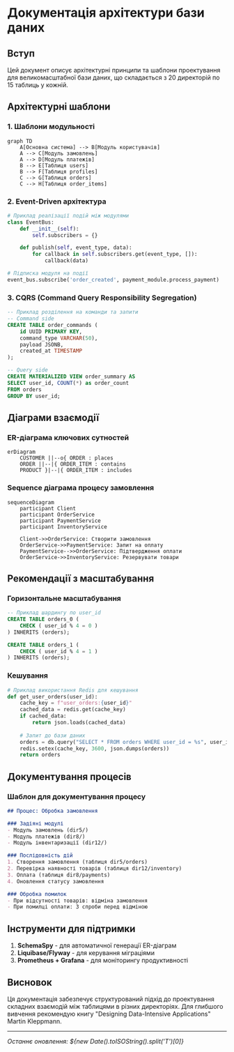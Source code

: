 # Документація архітектури бази даних

## Вступ
Цей документ описує архітектурні принципи та шаблони проектування для великомасштабної бази даних, що складається з 20 директорій по 15 таблиць у кожній.

## Архітектурні шаблони

### 1. Шаблони модульності
```mermaid
graph TD
    A[Основна система] --> B[Модуль користувачів]
    A --> C[Модуль замовлень]
    A --> D[Модуль платежів]
    B --> E[Таблиця users]
    B --> F[Таблиця profiles]
    C --> G[Таблиця orders]
    C --> H[Таблиця order_items]
```

### 2. Event-Driven архітектура
```python
# Приклад реалізації подій між модулями
class EventBus:
    def __init__(self):
        self.subscribers = {}

    def publish(self, event_type, data):
        for callback in self.subscribers.get(event_type, []):
            callback(data)

# Підписка модуля на події
event_bus.subscribe('order_created', payment_module.process_payment)
```

### 3. CQRS (Command Query Responsibility Segregation)
```sql
-- Приклад розділення на команди та запити
-- Command side
CREATE TABLE order_commands (
    id UUID PRIMARY KEY,
    command_type VARCHAR(50),
    payload JSONB,
    created_at TIMESTAMP
);

-- Query side
CREATE MATERIALIZED VIEW order_summary AS
SELECT user_id, COUNT(*) as order_count 
FROM orders
GROUP BY user_id;
```

## Діаграми взаємодії

### ER-діаграма ключових сутностей
```mermaid
erDiagram
    CUSTOMER ||--o{ ORDER : places
    ORDER ||--|{ ORDER_ITEM : contains
    PRODUCT }|--|{ ORDER_ITEM : includes
```

### Sequence діаграма процесу замовлення
```mermaid
sequenceDiagram
    participant Client
    participant OrderService
    participant PaymentService
    participant InventoryService
    
    Client->>OrderService: Створити замовлення
    OrderService->>PaymentService: Запит на оплату
    PaymentService-->>OrderService: Підтвердження оплати
    OrderService->>InventoryService: Резервувати товари
```

## Рекомендації з масштабування

### Горизонтальне масштабування
```sql
-- Приклад шардингу по user_id
CREATE TABLE orders_0 (
    CHECK ( user_id % 4 = 0 )
) INHERITS (orders);

CREATE TABLE orders_1 (
    CHECK ( user_id % 4 = 1 )
) INHERITS (orders);
```

### Кешування
```python
# Приклад використання Redis для кешування
def get_user_orders(user_id):
    cache_key = f"user_orders:{user_id}"
    cached_data = redis.get(cache_key)
    if cached_data:
        return json.loads(cached_data)
    
    # Запит до бази даних
    orders = db.query("SELECT * FROM orders WHERE user_id = %s", user_id)
    redis.setex(cache_key, 3600, json.dumps(orders))
    return orders
```

## Документування процесів

### Шаблон для документування процесу
```markdown
## Процес: Обробка замовлення

### Задіяні модулі
- Модуль замовлень (dir5/)
- Модуль платежів (dir8/)
- Модуль інвентаризації (dir12/)

### Послідовність дій
1. Створення замовлення (таблиця dir5/orders)
2. Перевірка наявності товарів (таблиця dir12/inventory)
3. Оплата (таблиця dir8/payments)
4. Оновлення статусу замовлення

### Обробка помилок
- При відсутності товарів: відміна замовлення
- При помилці оплати: 3 спроби перед відміною
```

## Інструменти для підтримки
1. **SchemaSpy** - для автоматичної генерації ER-діаграм
2. **Liquibase/Flyway** - для керування міграціями
3. **Prometheus + Grafana** - для моніторингу продуктивності

## Висновок
Ця документація забезпечує структурований підхід до проектування складних взаємодій між таблицями в різних директоріях. Для глибшого вивчення рекомендую книгу "Designing Data-Intensive Applications" Martin Kleppmann.

---
*Останнє оновлення: ${new Date().toISOString().split('T')[0]}*
